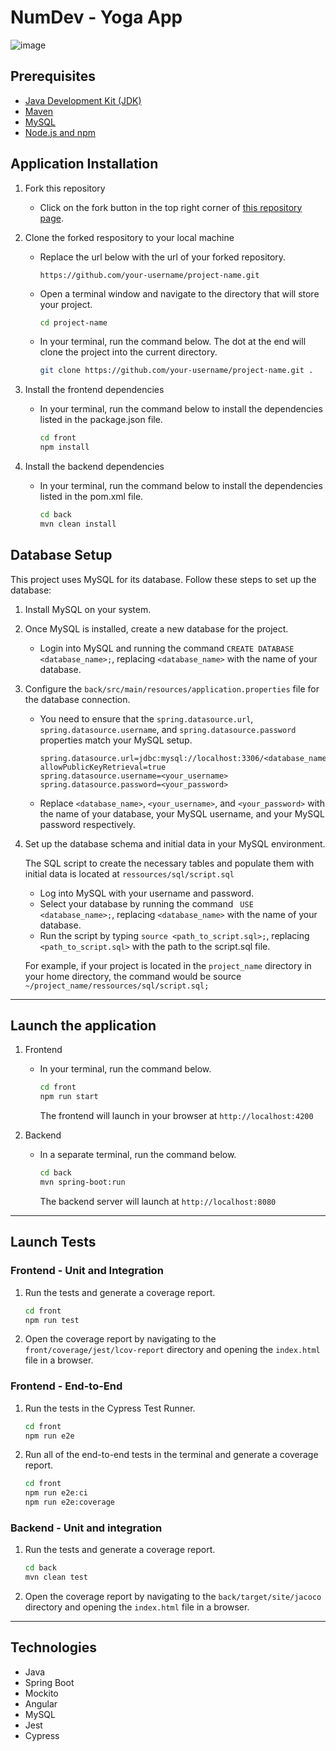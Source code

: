 # NumDev - Yoga App
![image](https://github.com/taylorfullstack/Testez-une-application-full-stack/assets/76629753/9d04e5a4-abe1-43b5-a499-4c1201355aea)

## Prerequisites

- [Java Development Kit (JDK)](https://www.oracle.com/java/technologies/downloads/)
- [Maven](https://maven.apache.org/)
- [MySQL](https://www.mysql.com/)
- [Node.js and npm](https://nodejs.org/en/)

## Application Installation

1. Fork this repository

    - Click on the fork button in the top right corner of [this repository page](https://github.com/taylorfullstack/Testez-une-application-full-stack).

2. Clone the forked respository to your local machine

    - Replace the url below with the url of your forked repository.

        `https://github.com/your-username/project-name.git`

    - Open a terminal window and navigate to the directory that will store your project.

        ```bash
        cd project-name
        ```

    - In your terminal, run the command below. The dot at the end will clone the project into the current directory.

        ```bash
        git clone https://github.com/your-username/project-name.git .
        ```

3. Install the frontend dependencies

    - In your terminal, run the command below to install the dependencies listed in the package.json file.
    
        ```bash
        cd front
        npm install
        ```

4. Install the backend dependencies

    - In your terminal, run the command below to install the dependencies listed in the pom.xml file.
    
      ```bash
      cd back
      mvn clean install
      ```
      
## Database Setup

This project uses MySQL for its database. Follow these steps to set up the database:

1. Install MySQL on your system.

2. Once MySQL is installed, create a new database for the project.

   - Login into MySQL and running the command `CREATE DATABASE <database_name>;`, replacing `<database_name>` with the name of your database.

3.  Configure the `back/src/main/resources/application.properties` file for the database connection.
  
    - You need to ensure that the `spring.datasource.url`, `spring.datasource.username`, and `spring.datasource.password` properties match your MySQL setup.

         ```properties
         spring.datasource.url=jdbc:mysql://localhost:3306/<database_name>?allowPublicKeyRetrieval=true
         spring.datasource.username=<your_username>
         spring.datasource.password=<your_password>
         ```

    - Replace `<database_name>`, `<your_username>`, and `<your_password>` with the name of your database, your MySQL username, and your MySQL password respectively.

4. Set up the database schema and initial data in your MySQL environment.
 
     The SQL script to create the necessary tables and populate them with initial data is located at `ressources/sql/script.sql`
     
     - Log into MySQL with your username and password.
     - Select your database by running the command ` USE <database_name>;`, replacing `<database_name>` with the name of your database.
     - Run the script by typing `source <path_to_script.sql>;`, replacing `<path_to_script.sql>` with the path to the script.sql file.
     
     For example, if your project is located in the `project_name` directory in your home directory, the command would be source `~/project_name/ressources/sql/script.sql;`
   
---

## Launch the application

1. Frontend
   
   - In your terminal, run the command below.
    
        ```bash
        cd front
        npm run start
        ```

     The frontend will launch in your browser at `http://localhost:4200`
  
2. Backend

     - In a separate terminal, run the command below.

          ```bash
          cd back
          mvn spring-boot:run
          ```

        The backend server will launch at `http://localhost:8080`

---

## Launch Tests

### Frontend - Unit and Integration

1. Run the tests and generate a coverage report.

    ```bash
    cd front
    npm run test
    ```

2. Open the coverage report by navigating to the `front/coverage/jest/lcov-report` directory and opening the `index.html` file in a browser.

### Frontend - End-to-End

1. Run the tests in the Cypress Test Runner.

    ```bash
    cd front
    npm run e2e
    ```

2. Run all of the end-to-end tests in the terminal and generate a coverage report.

    ```bash
    cd front
    npm run e2e:ci
    npm run e2e:coverage
    ```

### Backend - Unit and integration

1. Run the tests and generate a coverage report.

    ```bash
    cd back
    mvn clean test
    ```
    
2. Open the coverage report by navigating to the `back/target/site/jacoco` directory and opening the `index.html` file in a browser.
   
---

## Technologies
- Java
- Spring Boot
- Mockito
- Angular
- MySQL
- Jest
- Cypress
